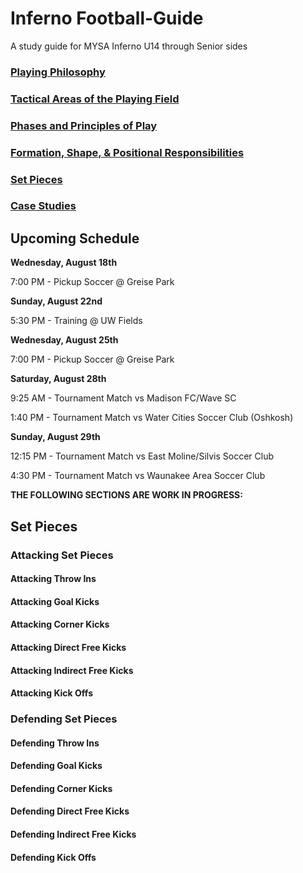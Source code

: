# Inferno Football-Guide
A study guide for MYSA Inferno U14 through Senior sides

### [Playing Philosophy](Docs/philosophy.md)

### [Tactical Areas of the Playing Field](Docs/regions.md)

### [Phases and Principles of Play](Docs/phases-principles.md)

### [Formation, Shape, &amp; Positional Responsibilities](Docs/formation-shape-positions.md)

### [Set Pieces](Docs/set-pieces.md)

### [Case Studies](Docs/case-studies.md)

## Upcoming Schedule

**Wednesday, August 18th**

7:00 PM - Pickup Soccer @ Greise Park

**Sunday, August 22nd**

5:30 PM - Training @ UW Fields

**Wednesday, August 25th**

7:00 PM - Pickup Soccer @ Greise Park

**Saturday, August 28th**

9:25 AM - Tournament Match vs Madison FC/Wave SC

1:40 PM - Tournament Match vs Water Cities Soccer Club (Oshkosh)

**Sunday, August 29th**

12:15 PM - Tournament Match vs East Moline/Silvis Soccer Club

4:30 PM - Tournament Match vs Waunakee Area Soccer Club


**THE FOLLOWING SECTIONS ARE WORK IN PROGRESS:**

## Set Pieces

### Attacking Set Pieces

#### Attacking Throw Ins

#### Attacking Goal Kicks

#### Attacking Corner Kicks

#### Attacking Direct Free Kicks

#### Attacking Indirect Free Kicks

#### Attacking Kick Offs

### Defending Set Pieces

#### Defending Throw Ins

#### Defending Goal Kicks

#### Defending Corner Kicks

#### Defending Direct Free Kicks

#### Defending Indirect Free Kicks

#### Defending Kick Offs
